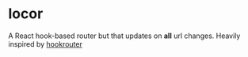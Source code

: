 # locor

A React hook-based router but that updates on **all** url changes. Heavily inspired by [hookrouter](https://github.com/Paratron/hookrouter)
